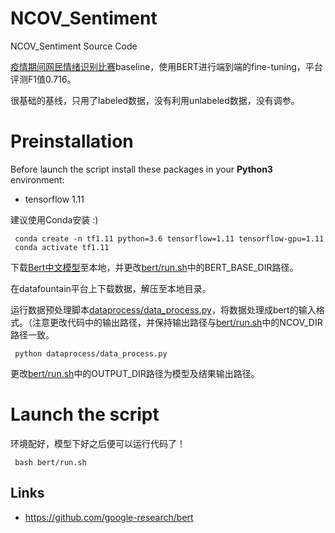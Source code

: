 
# NCOV_Sentiment

NCOV_Sentiment Source Code 

[疫情期间网民情绪识别比赛](https://www.datafountain.cn/competitions/423)baseline，使用BERT进行端到端的fine-tuning，平台评测F1值0.716。

很基础的基线，只用了labeled数据，没有利用unlabeled数据，没有调参。

# Preinstallation

Before launch the script install these packages in your **Python3** environment:
- tensorflow 1.11

建议使用Conda安装 :) 


```
 conda create -n tf1.11 python=3.6 tensorflow=1.11 tensorflow-gpu=1.11
 conda activate tf1.11
```

下载[Bert中文模型](https://github.com/google-research/bert)至本地，并更改[bert/run.sh](https://github.com/zhengyima/ncov_sentiment/blob/master/bert/run.sh)中的BERT_BASE_DIR路径。

在datafountain平台上下载数据，解压至本地目录。

运行数据预处理脚本[dataprocess/data_process.py](https://github.com/zhengyima/ncov_sentiment/blob/master/dataprocess/data_process.py)，将数据处理成bert的输入格式。（注意更改代码中的输出路径，并保持输出路径与[bert/run.sh](https://github.com/zhengyima/ncov_sentiment/blob/master/bert/run.sh)中的NCOV_DIR路径一致。

```
 python dataprocess/data_process.py
```


更改[bert/run.sh](https://github.com/zhengyima/ncov_sentiment/blob/master/bert/run.sh)中的OUTPUT_DIR路径为模型及结果输出路径。


# Launch the script

环境配好，模型下好之后便可以运行代码了！

```
 bash bert/run.sh
```



## Links
- https://github.com/google-research/bert

